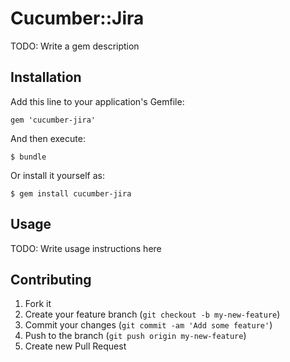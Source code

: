 # Cucumber::Jira

TODO: Write a gem description

## Installation

Add this line to your application's Gemfile:

    gem 'cucumber-jira'

And then execute:

    $ bundle

Or install it yourself as:

    $ gem install cucumber-jira

## Usage

TODO: Write usage instructions here

## Contributing

1. Fork it
2. Create your feature branch (`git checkout -b my-new-feature`)
3. Commit your changes (`git commit -am 'Add some feature'`)
4. Push to the branch (`git push origin my-new-feature`)
5. Create new Pull Request
